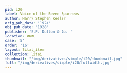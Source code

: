 ```yaml
---
pid: i20
label: Voice of the Seven Sparrows
author: Harry Stephen Keeler
orig_pub_date: '1924'
obj_pub_date: '1928'
publisher: 'E.P. Dutton & Co. '
location: RBML
case: '5'
order: '16'
layout: litai_item
collection: litai
thumbnail: "/img/derivatives/simple/i20/thumbnail.jpg"
full: "/img/derivatives/simple/i20/fullwidth.jpg"
---
```

